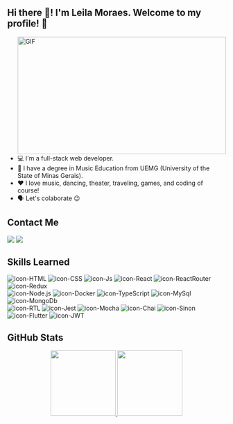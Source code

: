## Hi there :wave:! I'm Leila Moraes. Welcome to my profile! :hugs:

<img align="right" alt="GIF" src="https://media.giphy.com/media/L1R1tvI9svkIWwpVYr/giphy.gif" width="480px" height="270px" />

- :computer: I'm a full-stack web developer.
- :musical_note: I have a degree in Music Education from UEMG (University of the State of Minas Gerais).
- :heart: I love music, dancing, theater, traveling, games, and coding of course!
- :speaking_head: Let's colaborate :wink:
  
## Contact Me
 
<div>
  <a href = "mailto:leilamoraesdev@gmail.com"><img src="https://img.shields.io/badge/-Email-%23333?style=for-the-badge&logo=gmail&logoColor=FF0040" target="_blank"></a>
  <a href="https://www.linkedin.com/in/leila-moraes-dev/" target="_blank"><img src="https://img.shields.io/badge/-LinkedIn-%23333?style=for-the-badge&logo=linkedin&logoColor=%230077B5" target="_blank"></a>
</div>

## Skills Learned

<div style="display: inline_block">
  <img alt="icon-HTML" src="https://img.shields.io/badge/HTML5-%23333?style=for-the-badge&logo=html5">
  <img alt="icon-CSS" src="https://img.shields.io/badge/CSS-%23333?style=for-the-badge&logo=css3&logoColor=1572B6">
  <img alt="icon-Js" src="https://img.shields.io/badge/JavaScript-%23333?style=for-the-badge&logo=javascript">
  <img alt="icon-React" src="https://img.shields.io/badge/react-%23333?style=for-the-badge&logo=react">
  <img alt="icon-ReactRouter" src="https://img.shields.io/badge/React_Router-%23333?style=for-the-badge&logo=react-router&logoColor=CA4245">
  <img alt="icon-Redux" src="https://img.shields.io/badge/redux-%23333?style=for-the-badge&logo=redux&logoColor=purple">
</div>
<div style="display: inline_block">
  <img alt="icon-Node.js" src="https://img.shields.io/badge/node-%23333?style=for-the-badge&logo=node.js">
  <img alt="icon-Docker" src="https://img.shields.io/badge/docker-%23333?style=for-the-badge&logo=docker">
  <img alt="icon-TypeScript" src="https://img.shields.io/badge/typescript-%23333?style=for-the-badge&logo=typescript">
  <img alt="icon-MySql" src="https://img.shields.io/badge/Mysql-%23333?style=for-the-badge&logo=mysql">
  <img alt="icon-MongoDb" src="https://img.shields.io/badge/mongodb-%23333?style=for-the-badge&logo=mongodb">
</div>
<div style="display: inline_block">
  <img alt="icon-RTL" src="https://img.shields.io/badge/rtl-%23333?style=for-the-badge&logo=testing-library">
  <img alt="icon-Jest" src="https://img.shields.io/badge/Jest-%23333?style=for-the-badge&logo=jest&logoColor=CA4245">
  <img alt="icon-Mocha" src="https://img.shields.io/badge/mocha-%23333?style=for-the-badge&logo=mocha">
  <img alt="icon-Chai" src="https://img.shields.io/badge/chai-%23333?style=for-the-badge&logo=chai">
  <img alt="icon-Sinon" src="https://img.shields.io/badge/sinon.js-%23333?style=for-the-badge&logo=sinon">
</div>
<div style="display: inline_block">
  <img alt="icon-Flutter" src="https://img.shields.io/badge/flutter-%23333?style=for-the-badge&logo=flutter&logoColor=blue">
  <img alt="icon-JWT" src="https://img.shields.io/badge/JWT-%23333?style=for-the-badge&logo=json-web-tokens&logoColor=pink">
</div>

## GitHub Stats

<div align="center">
  <a href="https://github.com/leilaMoraes">
  <img height="150em" src="https://github-readme-stats.vercel.app/api?username=leilaMoraes&show_icons=true&theme=dracula&include_all_commits=true&count_private=true&hide_title=true"/>
  <img height="150em" src="https://github-readme-stats.vercel.app/api/top-langs/?username=leilaMoraes&layout=compact&langs_count=7&theme=dracula"/>
</div>
